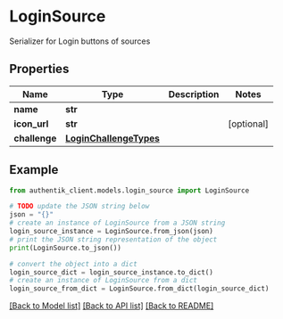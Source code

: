 # LoginSource

Serializer for Login buttons of sources

## Properties

Name | Type | Description | Notes
------------ | ------------- | ------------- | -------------
**name** | **str** |  | 
**icon_url** | **str** |  | [optional] 
**challenge** | [**LoginChallengeTypes**](LoginChallengeTypes.md) |  | 

## Example

```python
from authentik_client.models.login_source import LoginSource

# TODO update the JSON string below
json = "{}"
# create an instance of LoginSource from a JSON string
login_source_instance = LoginSource.from_json(json)
# print the JSON string representation of the object
print(LoginSource.to_json())

# convert the object into a dict
login_source_dict = login_source_instance.to_dict()
# create an instance of LoginSource from a dict
login_source_from_dict = LoginSource.from_dict(login_source_dict)
```
[[Back to Model list]](../README.md#documentation-for-models) [[Back to API list]](../README.md#documentation-for-api-endpoints) [[Back to README]](../README.md)


